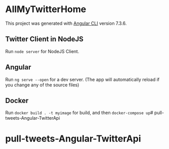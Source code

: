 # AllMyTwitterHome

This project was generated with [Angular CLI](https://github.com/angular/angular-cli) version 7.3.6.

## Twitter Client in NodeJS

Run `node server` for NodeJS Client.

## Angular

Run `ng serve --open` for a dev server. (The app will automatically reload if you change any of the source files)

## Docker

Run `docker build . -t myimage` for build, and then `docker-compose up`# pull-tweets-Angular-TwitterApi
# pull-tweets-Angular-TwitterApi
